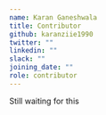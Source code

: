 ```yaml
---
name: Karan Ganeshwala 
title: Contributor
github: karanziie1990
twitter: ""
linkedin: ""
slack: ""
joining_date: ""
role: contributor
---
```


Still waiting for this
